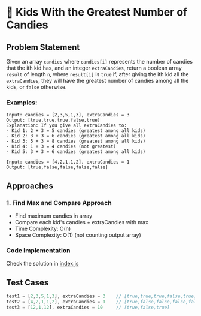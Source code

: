 # 🍬 Kids With the Greatest Number of Candies

## Problem Statement
Given an array `candies` where `candies[i]` represents the number of candies that the ith kid has, and an integer `extraCandies`, return a boolean array `result` of length `n`, where `result[i]` is `true` if, after giving the ith kid all the `extraCandies`, they will have the greatest number of candies among all the kids, or `false` otherwise.

### Examples:
```
Input: candies = [2,3,5,1,3], extraCandies = 3
Output: [true,true,true,false,true]
Explanation: If you give all extraCandies to:
- Kid 1: 2 + 3 = 5 candies (greatest among all kids)
- Kid 2: 3 + 3 = 6 candies (greatest among all kids)
- Kid 3: 5 + 3 = 8 candies (greatest among all kids)
- Kid 4: 1 + 3 = 4 candies (not greatest)
- Kid 5: 3 + 3 = 6 candies (greatest among all kids)

Input: candies = [4,2,1,1,2], extraCandies = 1
Output: [true,false,false,false,false]
```

## Approaches

### 1. Find Max and Compare Approach
- Find maximum candies in array
- Compare each kid's candies + extraCandies with max
- Time Complexity: O(n)
- Space Complexity: O(1) (not counting output array)

### Code Implementation
Check the solution in [index.js](./index.js)

## Test Cases
```javascript
test1 = [2,3,5,1,3], extraCandies = 3    // [true,true,true,false,true]
test2 = [4,2,1,1,2], extraCandies = 1    // [true,false,false,false,false]
test3 = [12,1,12], extraCandies = 10     // [true,false,true]
```